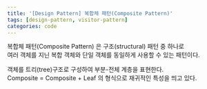 ```yaml
---
title: '[Design Pattern] 복합체 패턴(Composite Pattern)'
tags: [design-pattern, visitor-pattern]
categories: code
---
```


복합체 패턴(Composite Pattern) 은 구조(structural) 패턴 중 하나로   
여러 객체를 지닌 복합 객체와 단일 객체를 동일하게 사용할 수 있는 패턴이다.

<!--more-->

객체를 트리(tree)구조로 구성하여 부분-전체 계층을 표현한다.  
Composite = Composite + Leaf 의 형식으로 재귀적인 특성을 띄고 있다.